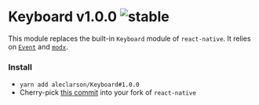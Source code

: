 
# Keyboard v1.0.0 ![stable](https://img.shields.io/badge/stability-stable-4EBA0F.svg?style=flat)

This module replaces the built-in `Keyboard` module of `react-native`. It relies on [`Event`](https://github.com/aleclarson/Event) and [`modx`](https://github.com/aleclarson/modx).

### Install

- `yarn add aleclarson/Keyboard#1.0.0`
- Cherry-pick [this commit](https://github.com/aleclarson/react-native/commit/575fd6fb7fa47579ee9b3ea215c2aa27c46140d2) into your fork of `react-native`

